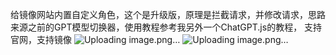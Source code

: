 给镜像网站内置自定义角色，这个是升级版，原理是拦截请求，并修改请求，思路来源之前的GPT模型切换器，使用教程参考我另外一个ChatGPT.js的教程，
支持官网，支持镜像
![Uploading image.png…]()
![Uploading image.png…]()
